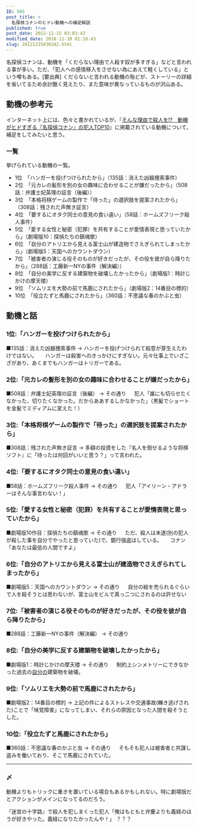```yaml
---
ID: 585
post_title: >
  名探偵コナンのヒドい動機への補足解説
published: true
post_date: 2012-12-15 03:03:42
modified_date: 2016-11-10 01:18:43
slug: 20121215030342.html
---
```

名探偵コナンは、動機を「くだらない理由で人殺す奴が多すぎる」などと言われる事が多い。ただ、「犯人への感情移入をさせない為にあえて軽くしている」という噂もある。[要出典]
くだらないと言われる動機の殆どが、ストーリーの詳細を省いてるため余計酷く見えたり、また意味が異なっているものが沢山ある。
<!--more-->

## 動機の参考元
インターネット上には、色々と書かれているが、『[そんな理由で殺人を!?　動機がヒドすぎる『名探偵コナン』の犯人TOP10](http://getnews.jp/archives/102182)』に掲載されている動機について、補足をしてみたいと思う。

### 一覧
挙げられている動機の一覧。

* 1位　「ハンガーを投げつけられたから」（135話：消えた凶器捜索事件）
* 2位　「元カレの髪形を別の女の趣味に合わせることが嫌だったから」（508話：弁護士妃英理の証言（後編））
* 3位　「本格将棋ゲームの製作で「待った」の選択肢を提案されたから」（308話：残された声無き証言）
* 4位　「要するにオタク同士の意見の食い違い」（58話：ホームズフリーク殺人事件）
* 5位　「愛する女性と秘密（犯罪）を共有することが愛情表現と思っていたから」（劇場版10：探偵たちの鎮魂歌）
* 6位　「自分のアトリエから見える富士山が建造物でさえぎられてしまったから」（劇場版5：天国へのカウントダウン）
* 7位　「被害者の演じる役そのものが好きだったが、その役を彼が自ら降りたから」（288話：工藤新一NYの事件（解決編））
* 8位　「自分の美学に反する建築物を破壊したかったから」（劇場版1：時計じかけの摩天楼）
* 9位　「ソムリエを大勢の前で馬鹿にされたから」（劇場版2：14番目の標的）
* 10位　「役立たずと馬鹿にされたから」（360話：不思議な春のかぶと虫）

## 動機と話

### 1位:「ハンガーを投げつけられたから」
■135話：消えた凶器捜索事件
→ ハンガーを投げつけられて殺意が芽生えたわけではない。
　 ハンガーは殺害へのきっかけにすぎない。元々仕事上でいざこざがあり、あくまでもハンガーはトリガーである。

### 2位:「元カレの髪形を別の女の趣味に合わせることが嫌だったから」
■508話：弁護士妃英理の証言（後編）
→ その通り
　 犯人「誰にも切らせたくなかった、切りたくなかった。だからああするしかなかった」（黒髪でショートを金髪でミディアムに変えた！）

### 3位:「本格将棋ゲームの製作で「待った」の選択肢を提案されたから」
■308話：残された声無き証言
→ 多額の投資をした『名人を倒せるような将棋ソフト』に「待ったは何回がいいと思う？」って言われた。

### 4位:「要するにオタク同士の意見の食い違い」
■58話：ホームズフリーク殺人事件
→ その通り
　 犯人「アイリーン・アドラーはそんな事言わない！」

### 5位:「愛する女性と秘密（犯罪）を共有することが愛情表現と思っていたから」
■劇場版10作目：探偵たちの鎮魂歌
→ その通り
　 ただ、殺人は未遂(別の犯人が殺した事を自分でやったと思っていた)で、銀行強盗はしている。
　 <span class="text-muted">コナン「あなたは最低の人間ですよ」</span>

### 6位:「自分のアトリエから見える富士山が建造物でさえぎられてしまったから」
■劇場版5：天国へのカウントダウン
→ その通り
　 自分の絵を売られるぐらいで人を殺そうとは思わないが、富士山をビルで真っ二つにされるのは許せない

### 7位:「被害者の演じる役そのものが好きだったが、その役を彼が自ら降りたから」
■288話：工藤新一NYの事件（解決編）
→ その通り

### 8位:「自分の美学に反する建築物を破壊したかったから」
■劇場版1：時計じかけの摩天楼
→ その通り
　 制約上シンメトリーにできなかった過去の<u>自分の</u>建築物を破壊。

### 9位:「ソムリエを大勢の前で馬鹿にされたから」
■劇場版2：14番目の標的
→ 上記の件によるストレスや交通事故(轢き逃げされた)ことで「味覚障害」になってしまい、それらの原因となった人間を殺そうとした。

### 10位:「役立たずと馬鹿にされたから」
■360話：不思議な春のかぶと虫
→ その通り
　 そもそも犯人は被害者と共謀し盗みを働いており、そこで馬鹿にされていた。

---

### 〆
動機よりもトリックに重きを置いている場合もあるかもしれない。特に劇場版だとアクションがメインになってるのだろう。

『迷宮の十字路』で殺人を犯しまくった犯人「俺はもともと弁慶よりも義経のほうが好きやった。義経になりたかったんや！」
？？？